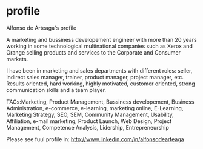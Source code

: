 profile
=======

Alfonso de Arteaga's profile

A marketing and bussiness developement engineer with more than 20 years working in some technological multinational
companies such as Xerox and Orange selling products and services to the Corporate and Consumer markets.

I have been in marketing and sales departments with different roles: seller, indirect sales manager, trainer,
product manager, project manager, etc. Results oriented, hard working, highly motivated, customer oriented, strong
communication skills and a team player.

TAGs:Marketing, Product Management, Bussiness developement, Business Administration, e-commerce, e-learning,
marketing online, E-Learning, Marketing Strategy, SEO, SEM, Community Management, Usability, Affiliation,
e-mail marketing, Product Launch, Web Design, Project Management, Competence Analysis, Lidership, Entrepreneurship

Please see fuul profile in: http://www.linkedin.com/in/alfonsodearteaga
